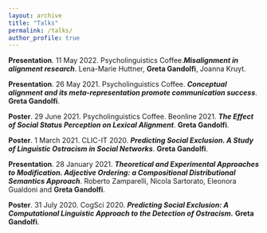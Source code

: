 ```yaml
---
layout: archive
title: "Talks"
permalink: /talks/
author_profile: true
---
```


**Presentation**. 11 May 2022. Psycholinguistics Coffee._**Misalignment in alignment research**_. Lena-Marie Huttner, **Greta Gandolfi**, Joanna Kruyt.

**Presentation**. 26 May 2021. Psycholinguistics Coffee. _**Conceptual alignment and its meta-representation promote communication success**_. **Greta Gandolfi**. 

**Poster**. 29 June 2021. Psycholinguistics Coffee. Beonline 2021. _**The Effect of Social Status Perception on Lexical Alignment**_. **Greta Gandolfi**.

**Poster**. 1 March 2021. CLIC-IT 2020. _**Predicting Social Exclusion. A Study of Linguistic Ostracism in Social Networks**_. **Greta Gandolfi**. 

**Presentation**. 28 January 2021. _**Theoretical and Experimental Approaches to Modification. Adjective Ordering: a Compositional Distributional Semantics Approach**_. Roberto Zamparelli, Nicola Sartorato, Eleonora Gualdoni and **Greta Gandolfi**. 

**Poster**. 31 July 2020. CogSci 2020. _**Predicting Social Exclusion: A Computational Linguistic Approach to the Detection of Ostracism.**_ **Greta Gandolfi**. 

